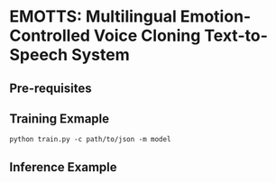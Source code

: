 # EMOTTS: Multilingual Emotion-Controlled Voice Cloning Text-to-Speech System


## Pre-requisites



## Training Exmaple
```
python train.py -c path/to/json -m model
```


## Inference Example
